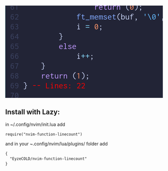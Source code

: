 ![screenshot](screenshot.png "Screenshot")

## Install with Lazy:
in ~/.config/nvim/init.lua add
```
require("nvim-function-linecount")
```

and in your ~.config/nvim/lua/plugins/ folder add
```
{
  "EyzeCOLD/nvim-function-linecount"
}
```
